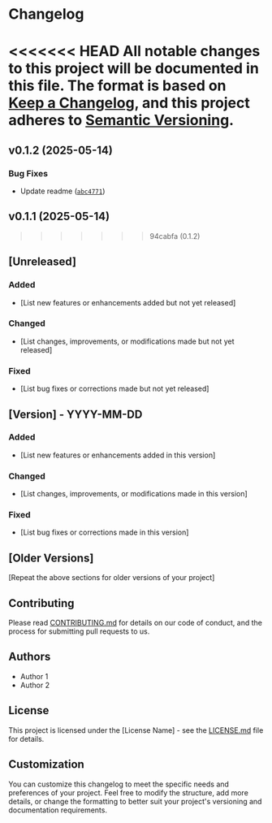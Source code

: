 
# Changelog

<<<<<<< HEAD
All notable changes to this project will be documented in this file. The format is based on [Keep a Changelog](https://keepachangelog.com/en/1.0.0/), and this project adheres to [Semantic Versioning](https://semver.org/spec/v2.0.0.html).
=======
## v0.1.2 (2025-05-14)

### Bug Fixes

- Update readme
  ([`abc4771`](https://github.com/mindfiredigital/python-fm-dapi-weaver/commit/abc4771319e1912b51fc02255f2936fcc8092ce9))


## v0.1.1 (2025-05-14)
>>>>>>> 94cabfa (0.1.2)

## [Unreleased]

### Added

- [List new features or enhancements added but not yet released]

### Changed

- [List changes, improvements, or modifications made but not yet released]

### Fixed

- [List bug fixes or corrections made but not yet released]

## [Version] - YYYY-MM-DD

### Added

- [List new features or enhancements added in this version]

### Changed

- [List changes, improvements, or modifications made in this version]

### Fixed

- [List bug fixes or corrections made in this version]

## [Older Versions]

[Repeat the above sections for older versions of your project]

## Contributing

Please read [CONTRIBUTING.md](./contributing-template.md) for details on our code of conduct, and the process for submitting pull requests to us.

## Authors

- Author 1
- Author 2

## License

This project is licensed under the [License Name] - see the [LICENSE.md](./license-template.md) file for details.

## Customization

You can customize this changelog to meet the specific needs and preferences of your project. Feel free to modify the structure, add more details, or change the formatting to better suit your project's versioning and documentation requirements.
